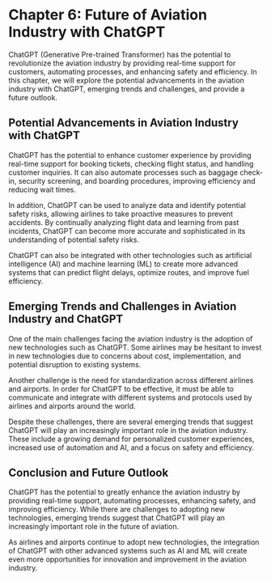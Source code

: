 Chapter 6: Future of Aviation Industry with ChatGPT
===================================================

ChatGPT (Generative Pre-trained Transformer) has the potential to revolutionize the aviation industry by providing real-time support for customers, automating processes, and enhancing safety and efficiency. In this chapter, we will explore the potential advancements in the aviation industry with ChatGPT, emerging trends and challenges, and provide a future outlook.

Potential Advancements in Aviation Industry with ChatGPT
--------------------------------------------------------

ChatGPT has the potential to enhance customer experience by providing real-time support for booking tickets, checking flight status, and handling customer inquiries. It can also automate processes such as baggage check-in, security screening, and boarding procedures, improving efficiency and reducing wait times.

In addition, ChatGPT can be used to analyze data and identify potential safety risks, allowing airlines to take proactive measures to prevent accidents. By continually analyzing flight data and learning from past incidents, ChatGPT can become more accurate and sophisticated in its understanding of potential safety risks.

ChatGPT can also be integrated with other technologies such as artificial intelligence (AI) and machine learning (ML) to create more advanced systems that can predict flight delays, optimize routes, and improve fuel efficiency.

Emerging Trends and Challenges in Aviation Industry and ChatGPT
---------------------------------------------------------------

One of the main challenges facing the aviation industry is the adoption of new technologies such as ChatGPT. Some airlines may be hesitant to invest in new technologies due to concerns about cost, implementation, and potential disruption to existing systems.

Another challenge is the need for standardization across different airlines and airports. In order for ChatGPT to be effective, it must be able to communicate and integrate with different systems and protocols used by airlines and airports around the world.

Despite these challenges, there are several emerging trends that suggest ChatGPT will play an increasingly important role in the aviation industry. These include a growing demand for personalized customer experiences, increased use of automation and AI, and a focus on safety and efficiency.

Conclusion and Future Outlook
-----------------------------

ChatGPT has the potential to greatly enhance the aviation industry by providing real-time support, automating processes, enhancing safety, and improving efficiency. While there are challenges to adopting new technologies, emerging trends suggest that ChatGPT will play an increasingly important role in the future of aviation.

As airlines and airports continue to adopt new technologies, the integration of ChatGPT with other advanced systems such as AI and ML will create even more opportunities for innovation and improvement in the aviation industry.
